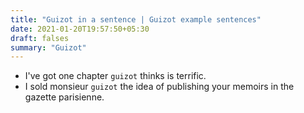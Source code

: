 ```yaml
---
title: "Guizot in a sentence | Guizot example sentences"
date: 2021-01-20T19:57:50+05:30
draft: falses
summary: "Guizot"
---
```

- I've got one chapter `guizot` thinks is terrific.
- I sold monsieur `guizot` the idea of publishing your memoirs in the gazette parisienne.
                 
